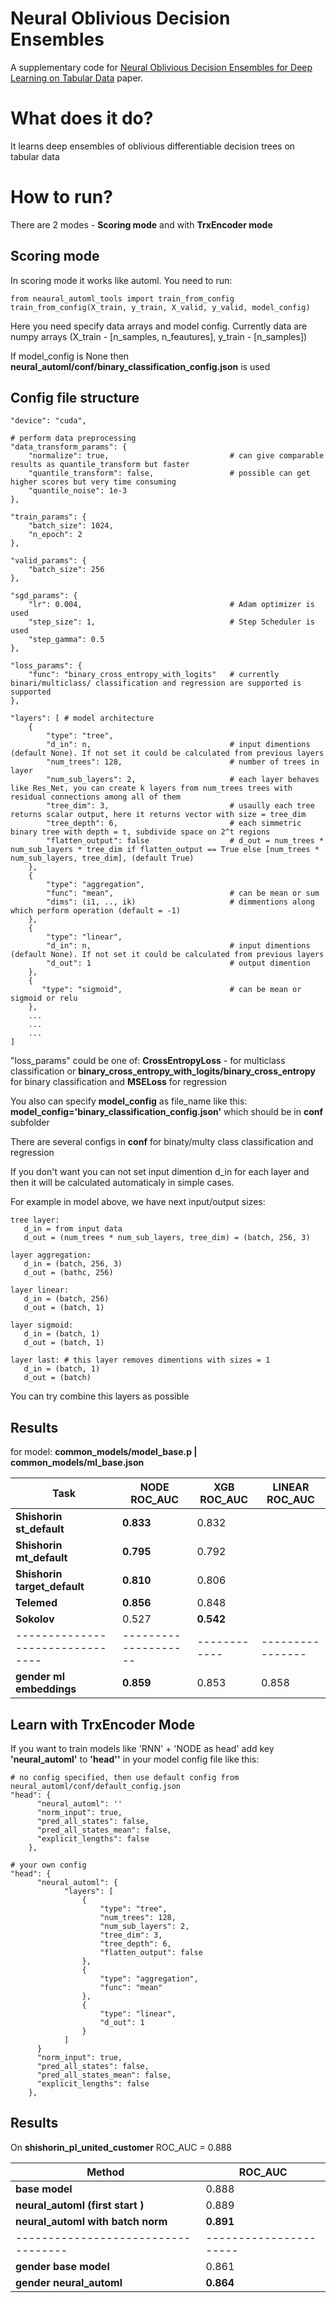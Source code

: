 # Neural Oblivious Decision Ensembles
A supplementary code for [Neural Oblivious Decision Ensembles for Deep Learning on Tabular Data](https://arxiv.org/abs/1909.06312) paper.

# What does it do?
It learns deep ensembles of oblivious differentiable decision trees on tabular data

# How to run?
There are 2 modes - **Scoring mode** and with **TrxEncoder mode**
## Scoring mode
In scoring mode it works like automl. You need to run:
```
from neaural_automl_tools import train_from_config
train_from_config(X_train, y_train, X_valid, y_valid, model_config)
``` 
Here you need specify data arrays and model config. Currently data are numpy arrays (X_train - [n_samples, n_feautures], y_train - [n_samples])

If model_config is None then **neural_automl/conf/binary_classification_config.json** is used

## Config file structure
    "device": "cuda",
    
    # perform data preprocessing
    "data_transform_params": {
        "normalize": true,                           # can give comparable results as quantile_transform but faster
        "quantile_transform": false,                 # possible can get higher scores but very time consuming
        "quantile_noise": 1e-3
    },

    "train_params": {
        "batch_size": 1024,
        "n_epoch": 2
    },

    "valid_params": {
        "batch_size": 256
    },

    "sgd_params": {
        "lr": 0.004,                                 # Adam optimizer is used
        "step_size": 1,                              # Step Scheduler is used
        "step_gamma": 0.5
    },

    "loss_params": {                     
        "func": "binary_cross_entropy_with_logits"   # currently binari/multiclass/ classification and regression are supported is supported
    },

    "layers": [ # model architecture
        {
            "type": "tree",                          
            "d_in": n,                               # input dimentions (default None). If not set it could be calculated from previous layers 
            "num_trees": 128,                        # number of trees in layer
            "num_sub_layers": 2,                     # each layer behaves like Res_Net, you can create k layers from num_trees trees with residual connections among all of them 
            "tree_dim": 3,                           # usaully each tree returns scalar output, here it returns vector with size = tree_dim
            "tree_depth": 6,                         # each simmetric binary tree with depth = t, subdivide space on 2^t regions
            "flatten_output": false                  # d_out = num_trees * num_sub_layers * tree_dim if flatten_output == True else [num_trees * num_sub_layers, tree_dim], (default True)
        },
        {
            "type": "aggregation",
            "func": "mean",                          # can be mean or sum
            "dims": (i1, .., ik)                     # dimmentions along which perform operation (default = -1)
        },
        {
            "type": "linear",    
            "d_in": n,                               # input dimentions (default None). If not set it could be calculated from previous layers  
            "d_out": 1                               # output dimention
        },
        {
           "type": "sigmoid",                        # can be mean or sigmoid or relu
        },
        ...
        ...
        ...
    ]

"loss_params" could be one of: **CrossEntropyLoss** - for multiclass classification or **binary_cross_entropy_with_logits/binary_cross_entropy** for binary classification and **MSELoss** for regression

You also can specify **model_config** as file_name like this: **model_config='binary_classification_config.json'** which should be in **conf** subfolder

There are several configs in **conf** for binaty/multy class classification and regression
 
If you don't want you can not set input dimention d_in for each layer and then it will be calculated automaticaly in simple cases.

For example in model above, we have next input/output sizes:

```
tree layer:
   d_in = from input data
   d_out = (num_trees * num_sub_layers, tree_dim) = (batch, 256, 3)
   
layer aggregation:
   d_in = (batch, 256, 3)
   d_out = (bathc, 256)
   
layer linear:
   d_in = (batch, 256)
   d_out = (batch, 1)
   
layer sigmoid:
   d_in = (batch, 1)
   d_out = (batch, 1)
   
layer last: # this layer removes dimentions with sizes = 1 
   d_in = (batch, 1)
   d_out = (batch)
``` 

You can try combine this layers as possible

## Results 
for model: **common_models/model_base.p   |  common_models/ml_base.json**

Task                            | NODE ROC_AUC       | XGB ROC_AUC| LINEAR ROC_AUC |
--------------------------------| ------------------ | ---------- | ---------------|
**Shishorin st_default**        | **0.833**          | 0.832      |                |
**Shishorin mt_default**        | **0.795**          | 0.792      |                |
**Shishorin target_default**    | **0.810**          | 0.806      |                |
**Telemed**                     | **0.856**          | 0.848      |                |
**Sokolov**                     | 0.527              | **0.542**  |                |
--------------------------------|--------------------|------------|----------------|
**gender ml embeddings**        | **0.859**          | 0.853      | 0.858          | 

## Learn with TrxEncoder Mode

If you want to train models like 'RNN' + 'NODE as head' add key **'neural_automl'** to **'head''** in your model config file like this:

```
# no config specified, then use default config from neural_automl/conf/default_config.json
"head": {
      "neural_automl": ''
      "norm_input": true,
      "pred_all_states": false,
      "pred_all_states_mean": false,
      "explicit_lengths": false
    },
```

```
# your own config
"head": {
      "neural_automl": {
            "layers": [
                {
                    "type": "tree",
                    "num_trees": 128,
                    "num_sub_layers": 2,
                    "tree_dim": 3,
                    "tree_depth": 6,
                    "flatten_output": false
                },
                {
                    "type": "aggregation",
                    "func": "mean"
                },
                {
                    "type": "linear",
                    "d_out": 1
                }
            ]      
      }
      "norm_input": true,
      "pred_all_states": false,
      "pred_all_states_mean": false,
      "explicit_lengths": false
    },

```

## Results
On **shishorin_pl_united_customer** ROC_AUC = 0.888

Method                             |              ROC_AUC |
-----------------------------------| -------------------- |
**base model**                     | 0.888                |
**neural_automl (first start )**   | 0.889                |
**neural_automl with batch norm**  | **0.891**            |
-----------------------------------|----------------------|
**gender base model**              | 0.861                |
**gender neural_automl**           | **0.864**            |

 

